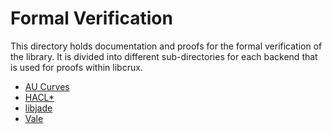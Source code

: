 # Formal Verification

This directory holds documentation and proofs for the formal verification of the
library.
It is divided into different sub-directories for each backend that is used for
proofs within libcrux.

- [AU Curves](./aucurves/)
- [HACL\*](./hacl-star/)
- [libjade](./libjade/)
- [Vale](./vale-crypto/)
